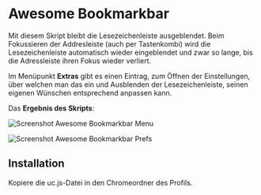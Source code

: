 # Awesome Bookmarkbar

Mit diesem Skript bleibt die Lesezeichenleiste ausgeblendet. Beim Fokussieren der Addresleiste (auch per Tastenkombi) wird die 
Lesezeichenleiste automatisch wieder eingeblendet und zwar so lange, bis die Adressleiste ihren Fokus wieder verliert.

Im Menüpunkt **Extras** gibt es einen Eintrag, zum Öffnen der Einstellungen, über welchen man das ein und Ausblenden der Lesezeichenleiste, seinen eigenen Wünschen 
entsprechend anpassen kann.

Das **Ergebnis des Skripts**:

![Screenshot Awesome Bookmarkbar Menu](https://github.com/ardiman/userChrome.js/raw/master/awesomebookmarkbar/scr_awesomebookmarkbar_menu.png)

![Screenshot Awesome Bookmarkbar Prefs](https://github.com/ardiman/userChrome.js/raw/master/awesomebookmarkbar/scr_awesomebookmarkbar_prefs.png)

## Installation
Kopiere die uc.js-Datei in den Chromeordner des Profils.